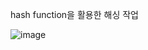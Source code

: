 hash function을 활용한 해싱 작업

![image](https://github.com/yoonsnee0303/cream_bokki/assets/127804620/55844c03-7b17-4496-a569-6f2aa8f6d685)
